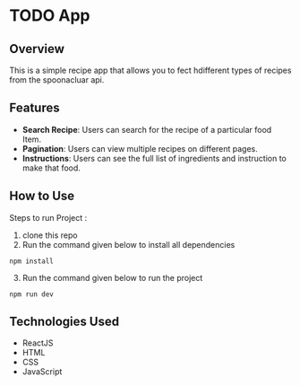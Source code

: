# TODO App

## Overview
This is a simple recipe app that allows you to fect hdifferent types of recipes from the spoonacluar api.

## Features
- **Search Recipe**: Users can search for the recipe of a particular food Item.
- **Pagination**: Users can view multiple recipes on different pages.
- **Instructions**: Users can see the full list of ingredients and instruction to make that food.


## How to Use

Steps to run Project :

1. clone this repo
2. Run the command given below to install all dependencies

 ```
 npm install
 ```
3. Run the command given below to run the project

```
npm run dev
```

## Technologies Used
- ReactJS
- HTML
- CSS
- JavaScript
